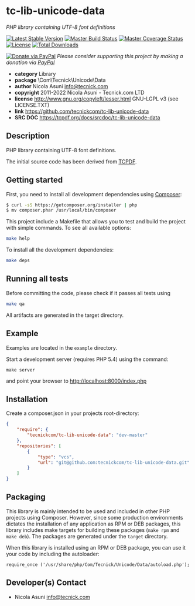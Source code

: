 # tc-lib-unicode-data
*PHP library containing UTF-8 font definitions*

[![Latest Stable Version](https://poser.pugx.org/tecnickcom/tc-lib-unicode-data/version)](https://packagist.org/packages/tecnickcom/tc-lib-unicode-data)
[![Master Build Status](https://secure.travis-ci.org/tecnickcom/tc-lib-unicode-data.png?branch=main)](https://travis-ci.org/tecnickcom/tc-lib-unicode-data?branch=main)
[![Master Coverage Status](https://coveralls.io/repos/tecnickcom/tc-lib-unicode-data/badge.svg?branch=main&service=github)](https://coveralls.io/github/tecnickcom/tc-lib-unicode-data?branch=main)
[![License](https://poser.pugx.org/tecnickcom/tc-lib-unicode-data/license)](https://packagist.org/packages/tecnickcom/tc-lib-unicode-data)
[![Total Downloads](https://poser.pugx.org/tecnickcom/tc-lib-unicode-data/downloads)](https://packagist.org/packages/tecnickcom/tc-lib-unicode-data)

[![Donate via PayPal](https://img.shields.io/badge/donate-paypal-87ceeb.svg)](https://www.paypal.com/cgi-bin/webscr?cmd=_donations&currency_code=GBP&business=paypal@tecnick.com&item_name=donation%20for%20tc-lib-unicode-data%20project)
*Please consider supporting this project by making a donation via [PayPal](https://www.paypal.com/cgi-bin/webscr?cmd=_donations&currency_code=GBP&business=paypal@tecnick.com&item_name=donation%20for%20tc-lib-unicode-data%20project)*

* **category**    Library
* **package**     \Com\Tecnick\Unicode\Data
* **author**      Nicola Asuni <info@tecnick.com>
* **copyright**   2011-2022 Nicola Asuni - Tecnick.com LTD
* **license**     http://www.gnu.org/copyleft/lesser.html GNU-LGPL v3 (see LICENSE.TXT)
* **link**        https://github.com/tecnickcom/tc-lib-unicode-data
* **SRC DOC**     https://tcpdf.org/docs/srcdoc/tc-lib-unicode-data

## Description

PHP library containing UTF-8 font definitions.

The initial source code has been derived from [TCPDF](<http://www.tcpdf.org>).


## Getting started

First, you need to install all development dependencies using [Composer](https://getcomposer.org/):

```bash
$ curl -sS https://getcomposer.org/installer | php
$ mv composer.phar /usr/local/bin/composer
```

This project include a Makefile that allows you to test and build the project with simple commands.
To see all available options:

```bash
make help
```

To install all the development dependencies:

```bash
make deps
```

## Running all tests

Before committing the code, please check if it passes all tests using

```bash
make qa
```

All artifacts are generated in the target directory.


## Example

Examples are located in the `example` directory.

Start a development server (requires PHP 5.4) using the command:

```
make server
```

and point your browser to <http://localhost:8000/index.php>


## Installation

Create a composer.json in your projects root-directory:

```json
{
    "require": {
        "tecnickcom/tc-lib-unicode-data": "dev-master"
    },
    "repositories": [
        {
            "type": "vcs",
            "url": "git@github.com:tecnickcom/tc-lib-unicode-data.git"
        }
    ]
}
```


## Packaging

This library is mainly intended to be used and included in other PHP projects using Composer.
However, since some production environments dictates the installation of any application as RPM or DEB packages,
this library includes make targets for building these packages (`make rpm` and `make deb`).
The packages are generated under the `target` directory.

When this library is installed using an RPM or DEB package, you can use it your code by including the autoloader:
```
require_once ('/usr/share/php/Com/Tecnick/Unicode/Data/autoload.php');
```


## Developer(s) Contact

* Nicola Asuni <info@tecnick.com>
